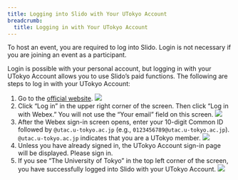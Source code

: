 ```yaml
---
title: Logging into Slido with Your UTokyo Account
breadcrumb:
  title: Logging in with Your UTokyo Account
---
```


To host an event, you are required to log into Slido. Login is not necessary if you are joining an event as a participant. 

Login is possible with your personal account, but logging in with your UTokyo Account allows you to use Slido’s paid functions. The following are steps to log in with your UTokyo Account:

1. Go to the [official website](https://www.sli.do/). <img src="img/slido_top_page.png"> 
2. Click “Log in” in the upper right corner of the screen. Then click “Log in with Webex.” You will not use the “Your email” field on this screen. <img src="img/login01.png"> 
3. After the Webex sign-in screen opens, enter your 10-digit Common ID followed by `@utac.u-tokyo.ac.jp` (e.g., `0123456789@utac.u-tokyo.ac.jp`). `@utac.u-tokyo.ac.jp` indicates that you are a UTokyo member. <img src="img/login02.png"> 
4. Unless you have already signed in, the UTokyo Account sign-in page will be displayed. Please sign in.
5. If you see “The University of Tokyo” in the top left corner of the screen, you have successfully logged into Slido with your UTokyo Account. <img src="img/slido_main.png">
